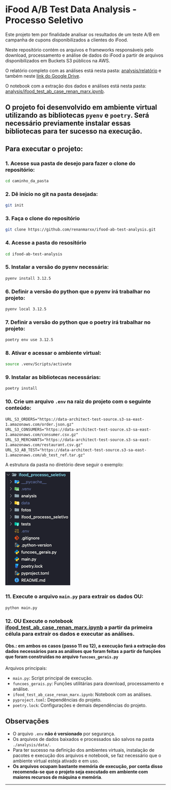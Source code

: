 # iFood A/B Test Data Analysis - Processo Seletivo

Este projeto tem por finalidade analisar os resultados de um teste A/B em campanha de cupons disponibilizados a clientes do iFood.

Neste repositório contém os arquivos e frameworks responsáveis pelo download, processamento e análise de dados do iFood a partir de arquivos disponibilizados em Buckets S3 públicos na AWS.

O relatório completo com as análises está nesta pasta: [analysis/relatório](https://github.com/renanmarxx/ifood-ab-test-analysis/blob/main/analysis/relatorio/iFood%20-%20Relat%C3%B3rio%20-%20Case%20-%20Data%20Analysis%20-%20Teste%20A_B%20-%20Renan%20Marx%20Luz%20Mendes.pdf) e também neste [link do Google Drive](https://drive.google.com/drive/folders/1xPLzJqB2LFUyu9JJwCH64nTEklO9V-4T?usp=sharing).

O notebook com a extração dos dados e análises está nesta pasta: [analysis/ifood_test_ab_case_renan_marx.ipynb](https://github.com/renanmarxx/ifood-ab-test-analysis/blob/main/analysis/ifood_test_ab_case_renan_marx.ipynb).

## O projeto foi desenvolvido em ambiente virtual utilizando as bibliotecas `pyenv` e `poetry`. Será necessário previamente instalar essas bibliotecas para ter sucesso na execução.

## Para executar o projeto:

### 1. Acesse sua pasta de desejo para fazer o clone do repositório:
```sh
cd caminho_da_pasta
```

### 2. Dê início no git na pasta desejada:
```sh
git init
```

### 3. Faça o clone do repositório
```sh
git clone https://github.com/renanmarxx/ifood-ab-test-analysis.git
```

### 4. Acesse a pasta do resositório
```sh
cd ifood-ab-test-analysis
```

### 5. Instalar a versão do pyenv necessária:
```sh
pyenv install 3.12.5
```

### 6. Definir a versão do python que o pyenv irá trabalhar no projeto:
```sh
pyenv local 3.12.5
```

### 7. Definir a versão do python que o poetry irá trabalhar no projeto:
```sh
poetry env use 3.12.5
```

### 8. Ativar e acessar o ambiente virtual:
```sh
source .venv/Scripts/activate
```

### 9. Instalar as bibliotecas necessárias:
```sh
poetry install
```

### 10. Crie um arquivo `.env` na raiz do projeto com o seguinte conteúdo:
```
URL_S3_ORDERS="https://data-architect-test-source.s3-sa-east-1.amazonaws.com/order.json.gz"
URL_S3_CONSUMERS="https://data-architect-test-source.s3-sa-east-1.amazonaws.com/consumer.csv.gz"
URL_S3_MERCHANTS="https://data-architect-test-source.s3-sa-east-1.amazonaws.com/restaurant.csv.gz"
URL_S3_AB_TEST="https://data-architect-test-source.s3-sa-east-1.amazonaws.com/ab_test_ref.tar.gz"
```

A estrutura da pasta no diretório deve seguir o exemplo:

![Estrutura Diretorio](./fotos/estrutura_diretorio.png)

### 11. Execute o arquivo `main.py` para extrair os dados OU:

```sh
python main.py
```

### 12. OU Execute o notebook [ifood_test_ab_case_renan_marx.ipynb](https://github.com/renanmarxx/ifood-ab-test-analysis/blob/main/analysis/ifood_test_ab_case_renan_marx.ipynb) a partir da primeira célula para extrair os dados e executar as análises.

#### Obs.: em ambos os casos (passo 11 ou 12), a execução fará a extração dos dados necessários para as análises que foram feitas a partir de funções que foram construídas no arquivo `funcoes_gerais.py`

Arquivos principais:
- `main.py`: Script principal de execução.
- `funcoes_gerais.py`: Funções utilitárias para download, processamento e análise.
- `ifood_test_ab_case_renan_marx.ipynb`: Notebook com as análises.
- `pyproject.toml`: Dependências do projeto.
- `poetry.lock`: Configurações e demais dependências do projeto.

## Observações

- O arquivo `.env` **não é versionado** por segurança.
- Os arquivos de dados baixados e processados são salvos na pasta `./analysis/data/`.
- Para ter sucesso na definição dos ambientes virtuais, instalação de pacotes e execução dos arquivos e notebook, se faz necessário que o ambiente virtual esteja ativado e em uso.
- **Os arquivos ocupam bastante memória de execução, por conta disso recomenda-se que o projeto seja executado em ambiente com maiores recursos de máquina e memória**.

---
